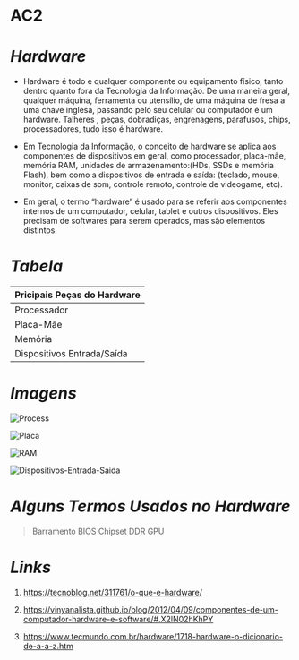 # AC2

# _Hardware_ 

* Hardware é todo e qualquer componente ou equipamento físico, tanto dentro quanto fora da Tecnologia da Informação. De uma maneira geral, qualquer máquina, ferramenta ou utensílio, de uma máquina de fresa a uma chave inglesa, passando pelo seu celular ou computador é um hardware. Talheres , peças, dobradiças, engrenagens, parafusos, chips, processadores, tudo isso é hardware.

* Em Tecnologia da Informação, o conceito de hardware se aplica aos componentes de dispositivos em geral, como processador, placa-mãe, memória RAM, unidades de armazenamento:(HDs, SSDs e memória Flash), bem como a dispositivos de entrada e saída: (teclado, mouse, monitor, caixas de som, controle remoto, controle de videogame, etc).

* Em geral, o termo “hardware” é usado para se referir aos componentes internos de um computador, celular, tablet e outros dispositivos. Eles precisam de softwares para serem operados, mas são elementos distintos.

# _Tabela_

 | Pricipais Peças do Hardware | 
 |-----------------------------|
 |        Processador          |
 |         Placa-Mãe           | 
 |          Memória            |
 | Dispositivos Entrada/Saída  |

# _Imagens_

![Process](https://user-images.githubusercontent.com/71298044/93836407-19997e00-fc59-11ea-8817-6c10a430c13f.jpg)

![Placa](https://user-images.githubusercontent.com/71298044/93836571-93316c00-fc59-11ea-9790-1c48a7a5aa7d.jpg)

![RAM](https://user-images.githubusercontent.com/71298044/93836605-ae9c7700-fc59-11ea-99df-b2bd9cb3a8c1.jpg)

![Dispositivos-Entrada-Saida](https://user-images.githubusercontent.com/71298044/93836634-c542ce00-fc59-11ea-9bed-510c2c114f1c.jpg)

# _Alguns Termos Usados no Hardware_

> Barramento
> BIOS
> Chipset
> DDR
> GPU

# _Links_ 

1. <https://tecnoblog.net/311761/o-que-e-hardware/>

2. <https://vinyanalista.github.io/blog/2012/04/09/componentes-de-um-computador-hardware-e-software/#.X2lN02hKhPY>

3. <https://www.tecmundo.com.br/hardware/1718-hardware-o-dicionario-de-a-a-z.htm>



